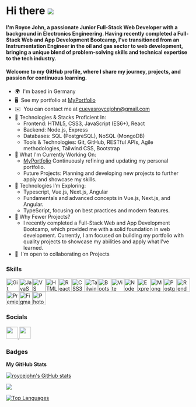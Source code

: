 Hi there ![](https://user-images.githubusercontent.com/18350557/176309783-0785949b-9127-417c-8b55-ab5a4333674e.gif)
====================================================================================================================================
#### I'm Royce John, a passionate Junior Full-Stack Web Developer with a background in Electronics Engineering. Having recently completed a Full-Stack Web and App Development Bootcamp, I’ve transitioned from an Instrumentation Engineer in the oil and gas sector to web development, bringing a unique blend of problem-solving skills and technical expertise to the tech industry.
#### Welcome to my GitHub profile, where I share my journey, projects, and passion for continuous learning.

* 🌍  I'm based in Germany
* 🖥️  See my portfolio at [MyPortfolio](http://cuevdev.netlify.app)
* ✉️  You can contact me at [cuevasroycejohn@gmail.com](mailto:cuevasroycejohn@gmail.com)
* 🚀 Technologies & Stacks Proficient In:
  * Frontend: HTML5, CSS3, JavaScript (ES6+), React
  * Backend: Node.js, Express
  * Databases: SQL (PostgreSQL), NoSQL (MongoDB)
  * Tools & Technologies: Git, GitHub, RESTful APIs, Agile methodologies, Tailwind CSS, Bootstrap
* 🔭 What I'm Currently Working On:
  *  [MyPortfolio](http://cuevdev.netlify.app) Continuously refining and updating my personal portfolio.
  *  Future Projects: Planning and developing new projects to further apply and showcase my skills.
* 🧠 Technologies I’m Exploring:
  * Typescript, Vue.js, Next.js, Angular
  * Fundamentals and advanced concepts in Vue.js, Next.js, and Angular.
  * TypeScript, focusing on best practices and modern features.
* 🤔 Why Fewer Projects?
  *  I recently completed a Full-Stack Web and App Development Bootcamp, which provided me with a solid foundation in web development. Currently, I am focused on building my portfolio with quality projects to showcase my abilities and apply what I’ve learned.
* 🤝  I'm open to collaborating on Projects


### Skills


<p align="left">
<a href="https://git-scm.com/" target="_blank" rel="noreferrer"><img src="https://raw.githubusercontent.com/danielcranney/readme-generator/main/public/icons/skills/git-colored.svg" width="36" height="36" alt="Git" /></a><a href="https://developer.mozilla.org/en-US/docs/Web/JavaScript" target="_blank" rel="noreferrer"><img src="https://raw.githubusercontent.com/danielcranney/readme-generator/main/public/icons/skills/javascript-colored.svg" width="36" height="36" alt="JavaScript" /></a><a href="https://code.visualstudio.com/" target="_blank" rel="noreferrer"><img src="https://raw.githubusercontent.com/danielcranney/readme-generator/main/public/icons/skills/visualstudiocode.svg" width="36" height="36" alt="VS Code" /></a><a href="https://developer.mozilla.org/en-US/docs/Glossary/HTML5" target="_blank" rel="noreferrer"><img src="https://raw.githubusercontent.com/danielcranney/readme-generator/main/public/icons/skills/html5-colored.svg" width="36" height="36" alt="HTML5" /></a><a href="https://reactjs.org/" target="_blank" rel="noreferrer"><img src="https://raw.githubusercontent.com/danielcranney/readme-generator/main/public/icons/skills/react-colored.svg" width="36" height="36" alt="React" /></a><a href="https://www.w3.org/TR/CSS/#css" target="_blank" rel="noreferrer"><img src="https://raw.githubusercontent.com/danielcranney/readme-generator/main/public/icons/skills/css3-colored.svg" width="36" height="36" alt="CSS3" /></a><a href="https://tailwindcss.com/" target="_blank" rel="noreferrer"><img src="https://raw.githubusercontent.com/danielcranney/readme-generator/main/public/icons/skills/tailwindcss-colored.svg" width="36" height="36" alt="TailwindCSS" /></a><a href="https://getbootstrap.com/" target="_blank" rel="noreferrer"><img src="https://raw.githubusercontent.com/danielcranney/readme-generator/main/public/icons/skills/bootstrap-colored.svg" width="36" height="36" alt="Bootstrap" /></a><a href="https://vitejs.dev/" target="_blank" rel="noreferrer"><img src="https://raw.githubusercontent.com/danielcranney/readme-generator/main/public/icons/skills/vite-colored.svg" width="36" height="36" alt="Vite" /></a><a href="https://angular.io/" target="_blank" rel="noreferrer"><img src="https://raw.githubusercontent.com/danielcranney/readme-generator/main/public/icons/skills/nodejs-colored.svg" width="36" height="36" alt="NodeJS" /></a><a href="https://expressjs.com/" target="_blank" rel="noreferrer"><img src="https://raw.githubusercontent.com/danielcranney/readme-generator/main/public/icons/skills/express-colored.svg" width="36" height="36" alt="Express" /></a><a href="https://www.mongodb.com/" target="_blank" rel="noreferrer"><img src="https://raw.githubusercontent.com/danielcranney/readme-generator/main/public/icons/skills/mongodb-colored.svg" width="36" height="36" alt="MongoDB" /></a><a href="https://www.postgresql.org/" target="_blank" rel="noreferrer"><img src="https://raw.githubusercontent.com/danielcranney/readme-generator/main/public/icons/skills/postgresql-colored.svg" width="36" height="36" alt="PostgreSQL" /></a><a href="https://render.com/" target="_blank" rel="noreferrer"><img src="https://raw.githubusercontent.com/danielcranney/readme-generator/main/public/icons/skills/render-colored.svg" width="36" height="36" alt="Render" /></a><a href="https://www.adobe.com/uk/products/premiere.html" target="_blank" rel="noreferrer"><img src="https://raw.githubusercontent.com/danielcranney/readme-generator/main/public/icons/skills/premierepro-colored.svg" width="36" height="36" alt="Premiere Pro" /></a><a href="https://www.figma.com/" target="_blank" rel="noreferrer"><img src="https://raw.githubusercontent.com/danielcranney/readme-generator/main/public/icons/skills/figma-colored.svg" width="36" height="36" alt="Figma" /></a><a href="https://www.adobe.com/uk/products/photoshop.html" target="_blank" rel="noreferrer"><img src="https://raw.githubusercontent.com/danielcranney/readme-generator/main/public/icons/skills/photoshop-colored.svg" width="36" height="36" alt="Photoshop" /></a>
</p>


### Socials

<p align="left"> <a href="https://www.github.com/roycejohn" target="_blank" rel="noreferrer"> <picture> <source media="(prefers-color-scheme: dark)" srcset="https://raw.githubusercontent.com/danielcranney/readme-generator/main/public/icons/socials/github-dark.svg" /> <source media="(prefers-color-scheme: light)" srcset="https://raw.githubusercontent.com/danielcranney/readme-generator/main/public/icons/socials/github.svg" /> <img src="https://raw.githubusercontent.com/danielcranney/readme-generator/main/public/icons/socials/github.svg" width="32" height="32" /> </picture> </a> <a href="https://www.linkedin.com/in/royce-john-cuevas" target="_blank" rel="noreferrer"> <picture> <source media="(prefers-color-scheme: dark)" srcset="https://raw.githubusercontent.com/danielcranney/readme-generator/main/public/icons/socials/linkedin-dark.svg" /> <source media="(prefers-color-scheme: light)" srcset="https://raw.githubusercontent.com/danielcranney/readme-generator/main/public/icons/socials/linkedin.svg" /> <img src="https://raw.githubusercontent.com/danielcranney/readme-generator/main/public/icons/socials/linkedin.svg" width="32" height="32" /> </picture> </a></p>

### Badges

<b>My GitHub Stats</b>

<a href="http://www.github.com/roycejohn"><img src="https://github-readme-stats.vercel.app/api?username=roycejohn&show_icons=true&hide=&count_private=true&title_color=0891b2&text_color=ffffff&icon_color=0891b2&bg_color=1c1917&hide_border=true&show_icons=true" alt="roycejohn's GitHub stats" /></a>

<a href="http://www.github.com/roycejohn"><img src="https://github-readme-streak-stats.herokuapp.com/?user=roycejohn&stroke=ffffff&background=1c1917&ring=0891b2&fire=0891b2&currStreakNum=ffffff&currStreakLabel=0891b2&sideNums=ffffff&sideLabels=ffffff&dates=ffffff&hide_border=true" /></a>

<a href="https://github.com/roycejohn" align="left"><img src="https://github-readme-stats.vercel.app/api/top-langs/?username=roycejohn&langs_count=10&title_color=0891b2&text_color=ffffff&icon_color=0891b2&bg_color=1c1917&hide_border=true&locale=en&custom_title=Top%20%Languages" alt="Top Languages" /></a>


<!--

## Hi there 👋

I'm Royce John, a passionate Junior Full-Stack Web Developer with a background in Electronics Engineering. I transitioned from being an Instrumentation Engineer in the oil and gas sector to web development, bringing problem-solving skills and technical expertise to the tech industry. Welcome to my GitHub profile, where I share my journey, projects, and passion for continuous learning.

🚀 Technologies & Stacks I'm Familiar With:
  -Frontend: HTML5, CSS3, JavaScript (ES6+), React
  -Backend: Node.js, Express
  -Databases: SQL (PostgreSQL), NoSQL (MongoDB)
  -Tools & Technologies: Git, GitHub, RESTful APIs, Agile methodologies, Tailwind CSS, Bootstrap

🔭 I’m currently working on:
  -Exploring Vue.js, Angular, and Next.js for potential projects.
  -Planning to start a web application project, leveraging these frameworks for a comprehensive learning experience.

🌱 I’m currently learning:
  -Fundamentals and advanced concepts in Vue.js, Angular, and Next.js.
  -JavaScript and TypeScript, focusing on best practices and modern features.

👯 I’m looking to collaborate on:
  -Any projects or initiatives that use Vue.js, Angular, or Next.js.
  -Open-source contributions, especially in front-end development.
  * ⚡  I'm Deadpool... but with code instead of katanas!

🧳 Hobbies & Interests:

-I'm an avid traveler and love exploring new places and cultures. My journeys have taken me to various countries, and I'm always eager to discover more.
-A tech enthusiast at heart, I enjoy experimenting with the latest gadgets and keeping up with trends in consumer electronics.
**roycejohn/roycejohn** is a ✨ _special_ ✨ repository because its `README.md` (this file) appears on your GitHub profile.

Here are some ideas to get you started:

- 🔭 I’m currently working on ...
- 🌱 I’m currently learning ...
- 👯 I’m looking to collaborate on ...
- 🤔 I’m looking for help with ...
- 💬 Ask me about ...
- 📫 How to reach me: ...
- 😄 Pronouns: ...
- ⚡ Fun fact: ...
-->
